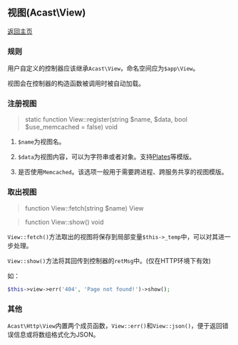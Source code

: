 ## 视图(Acast\\View)

[返回主页](../Readme.md)

### 规则

用户自定义的控制器应该继承`Acast\View`，命名空间应为`$app\View`。

视图会在控制器的构造函数被调用时被自动加载。

### 注册视图

> static function View::register(string $name, $data, bool $use_memcached = false) void

1. `$name`为视图名。

2. `$data`为视图内容，可以为字符串或者对象。支持[Plates](http://platesphp.com/)等模版。

3. 是否使用`Memcached`。该选项一般用于需要跨进程、跨服务共享的视图模版。

### 取出视图

> function View::fetch(string $name) View

> function View::show() void

`View::fetch()`方法取出的视图将保存到局部变量`$this->_temp`中，可以对其进一步处理。

`View::show()`方法将其回传到控制器的`retMsg`中。\(仅在HTTP环境下有效\)

如：

```php
$this->view->err('404', 'Page not found!')->show();
```

### 其他

`Acast\Http\View`内置两个成员函数，`View::err()`和`View::json()`，便于返回错误信息或将数组格式化为JSON。